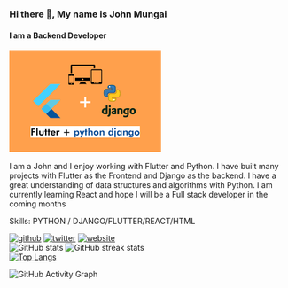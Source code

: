 ### Hi there 👋, My name is John Mungai
#### I am a Backend Developer
![I am a Backend Developer](https://github.com/JohnM-Kahura/JohnM-Kahura/blob/main/flutter%26pyhton.png)

I am a John and I enjoy working with Flutter and Python. I have built many projects with Flutter as the Frontend and Django as the backend. I have a great understanding of data structures and algorithms with Python. I am currently learning React and hope I will be a Full stack developer in the coming months

Skills: PYTHON / DJANGO/FLUTTER/REACT/HTML




[<img src='https://cdn.jsdelivr.net/npm/simple-icons@3.0.1/icons/github.svg' alt='github' height='40'>](https://github.com/JohnM-Kahura)  [<img src='https://cdn.jsdelivr.net/npm/simple-icons@3.0.1/icons/twitter.svg' alt='twitter' height='40'>](https://twitter.com/https://twitter.com/JMKahura)  [<img src='https://cdn.jsdelivr.net/npm/simple-icons@3.0.1/icons/icloud.svg' alt='website' height='40'>](http://johnmungai.netlify.app/)  
![GitHub stats](https://github-readme-stats.vercel.app/api?username=JohnM-Kahura&show_icons=true)   ![GitHub streak stats](https://github-readme-streak-stats.herokuapp.com/?user=JohnM-Kahura)  
[![Top Langs](https://github-readme-stats.vercel.app/api/top-langs/?username=JohnM-Kahura)](https://github.com/anuraghazra/github-readme-stats)


 

![GitHub Activity Graph](https://activity-graph.herokuapp.com/graph?username=JohnM-Kahura)  



